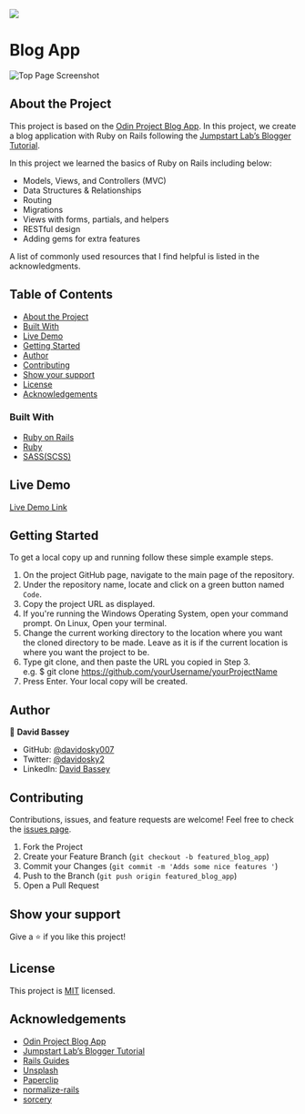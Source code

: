 ![](https://img.shields.io/badge/Microverse-blueviolet)
# Blog App
![Top Page Screenshot](./screenshot-2.png)

## About the Project

This project is based on the [Odin Project Blog App](https://www.theodinproject.com/courses/ruby-on-rails/lessons/ruby-on-rails-ruby-on-rails). In this project, we create a blog application with Ruby on Rails following the [Jumpstart Lab’s Blogger Tutorial](http://tutorials.jumpstartlab.com/projects/blogger.html).

In this project we learned the basics of Ruby on Rails including below:

- Models, Views, and Controllers (MVC)
- Data Structures & Relationships
- Routing
- Migrations
- Views with forms, partials, and helpers
- RESTful design
- Adding gems for extra features

A list of commonly used resources that I find helpful is listed in the acknowledgments.

## Table of Contents

* [About the Project](#about-the-project)
* [Built With](#built-with)
* [Live Demo](#live-demo)
* [Getting Started](#getting-started)
* [Author](#author)
* [Contributing](#contributing)
* [Show your support](#show-your-support)
* [License](#license)
* [Acknowledgements](#acknowledgements)


### Built With

* [Ruby on Rails](https://rubyonrails.org/)
* [Ruby](https://www.ruby-lang.org/en/)
* [SASS(SCSS)](https://sass-lang.com/)

## Live Demo

[Live Demo Link]()


## Getting Started

To get a local copy up and running follow these simple example steps.

1. On the project GitHub page, navigate to the main page of the repository.
2. Under the repository name, locate and click on a green button named `Code`. 
3. Copy the project URL as displayed.
4. If you're running the Windows Operating System, open your command prompt. On Linux, Open your terminal. 
5. Change the current working directory to the location where you want the cloned directory to be made. Leave as it is if the current location is where you want the project to be. 
6. Type git clone, and then paste the URL you copied in Step 3. <br>
e.g. $ git clone https://github.com/yourUsername/yourProjectName 
7. Press Enter. Your local copy will be created. 


## Author

👤 **David Bassey**

- GitHub: [@davidosky007](https://github.com/davidosky007)
- Twitter: [@davidosky2](https://twitter.com/Davidosky2)
- LinkedIn: [David Bassey](https://www.linkedin.com/in/david-bassey-2b9671199/)



## Contributing

Contributions, issues, and feature requests are welcome!
Feel free to check the [issues page](../../issues).

1. Fork the Project
2. Create your Feature Branch (`git checkout -b featured_blog_app`)
3. Commit your Changes (`git commit -m 'Adds some nice features '`)
4. Push to the Branch (`git push origin featured_blog_app`)
5. Open a Pull Request


## Show your support

Give a ⭐️ if you like this project!

## License

This project is [MIT](./LICENSE) licensed.


## Acknowledgements
- [Odin Project Blog App](https://www.theodinproject.com/courses/ruby-on-rails/lessons/ruby-on-rails-ruby-on-rails)
- [Jumpstart Lab’s Blogger Tutorial](http://tutorials.jumpstartlab.com/projects/blogger.html)
- [Rails Guides](https://guides.rubyonrails.org/)
- [Unsplash](https://unsplash.com/)
- [Paperclip](https://github.com/thoughtbot/paperclip)
- [normalize-rails](https://github.com/markmcconachie/normalize-rails)
- [sorcery](https://github.com/Sorcery/sorcery)
